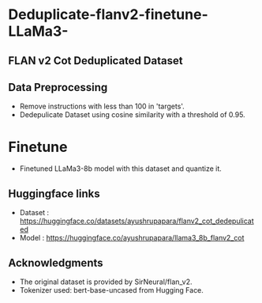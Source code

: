 # Deduplicate-flanv2-finetune-LLaMa3-

## FLAN v2 Cot Deduplicated Dataset 

## Data Preprocessing
- Remove instructions with less than 100 in 'targets'. 
- Dedepulicate Dataset using cosine similarity with a threshold of 0.95.

# Finetune
- Finetuned LLaMa3-8b model with this dataset and quantize it.

## Huggingface links
- Dataset : https://huggingface.co/datasets/ayushrupapara/flanv2_cot_dedepulicated
- Model : https://huggingface.co/ayushrupapara/llama3_8b_flanv2_cot

## Acknowledgments
- The original dataset is provided by SirNeural/flan_v2.
- Tokenizer used: bert-base-uncased from Hugging Face.

